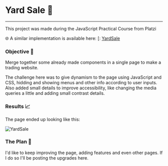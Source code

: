 # Yard Sale 🛒
---
This project was made during the JavaScript Practical Course from Platzi

🌐 A similar implementation is available here: [: [YardSale](https://canti21.github.io/yardsale/)

### Objective 🎯

Merge together some already made components in a single page to make a trading website.

The challenge here was to give dynamism to the page using JavaScript and CSS, hidding and showing menus and other info according to user inputs. Also added small details to improve accessibility, like changing the media queries a little and adding small contrast details.

### Results 📈

The page ended up looking like this:

![YardSale](https://i.imgur.com/N2NYR61.jpg)

### The Plan 📝

I'd like to keep improving the page, adding features and even other pages. If I do so I'll be posting the upgrades here.
